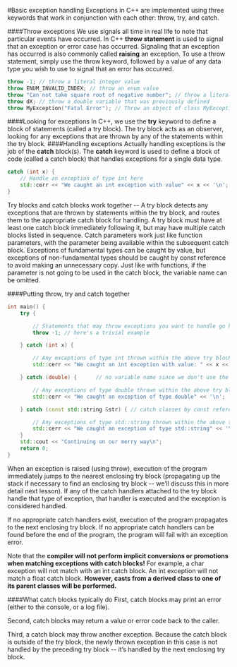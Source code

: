 #Basic exception handling
Exceptions in C++ are implemented using three keywords that work in conjunction with each other: throw, try, and catch.

####Throw exceptions
We use signals all time in real life to note that particular events have occurred.
In C++ **throw statement** is used to signal that an exception or error case has occurred. Signaling that an exception has occurred is also commonly called **raising** an exception.
To use a throw statement, simply use the throw keyword, followed by a value of any data type you wish to use to signal that an error has occurred.
```cpp
throw -1; // throw a literal integer value
throw ENUM_INVALID_INDEX; // throw an enum value
throw "Can not take square root of negative number"; // throw a literal C-style (const char*) string
throw dX; // throw a double variable that was previously defined
throw MyException("Fatal Error"); // Throw an object of class MyException
```

####Looking for exceptions
In C++, we use the **try** keyword to define a block of statements (called a try block). The try block acts as an observer, looking for any exceptions that are thrown by any of the statements within the try block.
####Handling exceptions
Actually handling exceptions is the job of the **catch** block(s). The **catch** keyword is used to define a block of code (called a catch block) that handles exceptions for a single data type.
```cpp
catch (int x) {
    // Handle an exception of type int here
    std::cerr << "We caught an int exception with value" << x << '\n';
}
```
Try blocks and catch blocks work together -- A try block detects any exceptions that are thrown by statements within the try block, and routes them to the appropriate catch block for handling. A try block must have at least one catch block immediately following it, but may have multiple catch blocks listed in sequence.
Catch parameters work just like function parameters, with the parameter being available within the subsequent catch block. Exceptions of fundamental types can be caught by value, but exceptions of non-fundamental types should be caught by const reference to avoid making an unnecessary copy.
Just like with functions, if the parameter is not going to be used in the catch block, the variable name can be omitted.

####Putting throw, try and catch together
```cpp
int main() {
    try {

        // Statements that may throw exceptions you want to handle go here
        throw -1; // here's a trivial example

    } catch (int x) {

        // Any exceptions of type int thrown within the above try block get sent here
        std::cerr << "We caught an int exception with value: " << x << '\n';

    } catch (double) { 		// no variable name since we don't use the exception itself in the catch block below

        // Any exceptions of type double thrown within the above try block get sent here
        std::cerr << "We caught an exception of type double" << '\n';

    } catch (const std::string &str) { // catch classes by const reference

        // Any exceptions of type std::string thrown within the above try block get sent here
        std::cerr << "We caught an exception of type std::string" << '\n';
    }
    std::cout << "Continuing on our merry way\n";
    return 0;
}
```

When an exception is raised (using throw), execution of the program immediately jumps to the nearest enclosing try block (propagating up the stack if necessary to find an enclosing try block -- we’ll discuss this in more detail next lesson). If any of the catch handlers attached to the try block handle that type of exception, that handler is executed and the exception is considered handled.

If no appropriate catch handlers exist, execution of the program propagates to the next enclosing try block. If no appropriate catch handlers can be found before the end of the program, the program will fail with an exception error.

Note that the **compiler will not perform implicit conversions or promotions when matching exceptions with catch blocks!** For example, a char exception will not match with an int catch block. An int exception will not match a float catch block. **However, casts from a derived class to one of its parent classes will be performed.**

####What catch blocks typically do
First, catch blocks may print an error (either to the console, or a log file).

Second, catch blocks may return a value or error code back to the caller.

Third, a catch block may throw another exception. Because the catch block is outside of the try block, the newly thrown exception in this case is not handled by the preceding try block -- it’s handled by the next enclosing try block.
